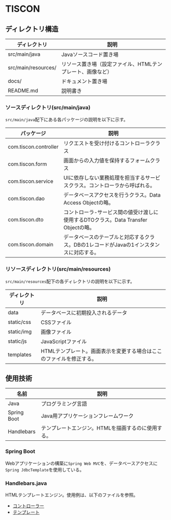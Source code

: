 # TISCON

## ディレクトリ構造

| ディレクトリ        | 説明                                                       |
|---------------------|------------------------------------------------------------|
| src/main/java       | Javaソースコード置き場                                     |
| src/main/resources/ | リソース置き場（設定ファイル、HTMLテンプレート、画像など） |
| docs/               | ドキュメント置き場                                         |
| README.md           | 説明書き                                                   |


### ソースディレクトリ(src/main/java)

`src/main/java`配下にある各パッケージの説明を以下に示す。

| パッケージ            | 説明                                                                                 |
|-----------------------|--------------------------------------------------------------------------------------|
| com.tiscon.controller | リクエストを受け付けるコントローラクラス                                             |
| com.tiscon.form       | 画面からの入力値を保持するフォームクラス                                             |
| com.tiscon.service    | UIに依存しない業務処理を担当するサービスクラス。コントローラから呼ばれる。           |
| com.tiscon.dao        | データベースアクセスを行うクラス。Data Access Objectの略。                           |
| com.tiscon.dto        | コントローラ-サービス間の値受け渡しに使用するDTOクラス。Data Transfer Objectの略。   |
| com.tiscon.domain     | データベースのテーブルと対応するクラス。DBの1レコードがJavaの1インスタンスに対応する。 |


### リソースディレクトリ(src/main/resources)

`src/main/resources`配下の各ディレクトリの説明を以下に示す。


| ディレクトリ | 説明                                                                 |
|--------------|----------------------------------------------------------------------|
| data         | データベースに初期投入されるデータ                                   |
| static/css   | CSSファイル                                                          |
| static/img   | 画像ファイル                                                         |
| static/js    | JavaScriptファイル                                                   |
| templates    | HTMLテンプレート。画面表示を変更する場合はここのファイルを修正する。 |

## 使用技術

| 名前        | 説明                                               |
|-------------|----------------------------------------------------|
| Java        | プログラミング言語                                 |
| Spring Boot | Java用アプリケーションフレームワーク               |
| Handlebars  | テンプレートエンジン。HTMLを描画するのに使用する。 |

### Spring Boot

Webアプリケーションの構築に`Spring Web MVC`を、データベースアクセスに`Spring JdbcTemplate`を使用している。

### Handlebars.java

HTMLテンプレートエンジン。使用例は、以下のファイルを参照。

- [コントローラー](./src/main/java/com/tiscon10/controller/sample/SampleController.java)
- [テンプレート](./src/main/resources/templates/sample/handlebars-sample.hbs)


